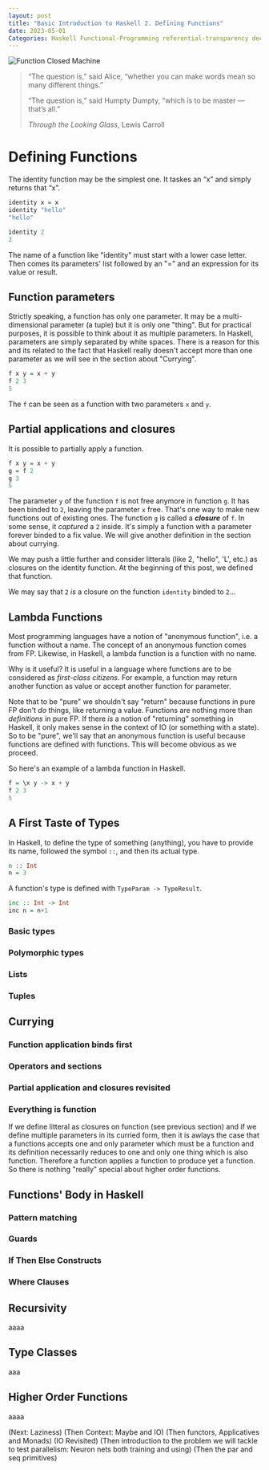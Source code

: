 ```yaml
---
layout: post
title: "Basic Introduction to Haskell 2. Defining Functions"
date: 2023-05-01
Categories: Haskell Functional-Programming referential-transparency declarative-language imperative-language pure-functional-language
---
```


![Function Closed Machine](https://bucephal.github.io/learn_Haskell/docs/assets/images/humpty_dumpty.jpg)

>“The question is,” said Alice, “whether you can make words mean so many different things.”
>
>“The question is,” said Humpty Dumpty, “which is to be master — that’s all.”
>
>_Through the Looking Glass_, Lewis Carroll

# Defining Functions

The identity function may be the simplest one. It taskes an “x” and simply returns that “x”.

```haskell
identity x = x
identity "hello"
"hello"

identity 2
2
```

The name of a function like "identity" must start with a lower case letter. Then comes its parameters' list followed by an "=" and an expression for its value or result. 

## Function parameters

Strictly speaking, a function has only one parameter. It may be a multi-dimensional parameter (a tuple) but it is only one "thing". But for practical purposes, it is possible to think about it as multiple parameters. In Haskell, parameters are simply separated by white spaces. There is a reason for this and its related to the fact that Haskell really doesn't accept more than one parameter as we will see in the section about "Currying".

```Haskell
f x y = x + y
f 2 3
5
```

The ```f``` can be seen as a function with two parameters ```x``` and ```y```.

## Partial applications and closures

It is possible to partially apply a function.

```Haskell
f x y = x + y
g = f 2
g 3
5
```
The parameter ```y``` of the function ```f``` is not free anymore in function ```g```. It has been binded to ```2```, leaving the parameter ```x``` free. That's one way to make new functions out of existing ones. The function ```g``` is called a **_closure_** of ```f```. In some sense, it _captured_ a ```2``` inside. It's simply a function with a parameter forever binded to a fix value. We will give another definition in the section about currying.

We may push a little further and consider litterals (like 2, "hello", 'L', etc.) as closures on the identity function. At the beginning of this post, we defined that function.

We may say that ```2``` _is_ a closure on the function ```identity``` binded to ```2```...

## Lambda Functions

Most programming languages have a notion of "anonymous function", i.e. a function without a name. The concept of an anonymous function comes from FP. Likewise, in Haskell, a lambda function is a function with no name.

Why is it useful? It is useful in a language where functions are to be considered as _first-class citizens_. For example, a function may return another function as value or accept another function for parameter. 

Note that to be "pure" we shouldn't say "return" because functions in pure FP don't _do_ things, like returning a value. Functions are nothing more than _definitions_ in pure FP. If there _is_ a notion of "returning" something in Haskell, it only makes sense in the context of IO (or something with a state). So to be "pure", we'll say that an anonymous function is useful because functions are defined with functions. This will become obvious as we proceed.

So here's an example of a lambda function in Haskell. 

```Haskell
f = \x y -> x + y
f 2 3
5
```

## A First Taste of Types

In Haskell, to define the type of something (anything), you have to provide its name, followed the symbol ```::```, and then its actual type.

```Haskell
n :: Int
n = 3
```

A function's type is defined with ```TypeParam -> TypeResult```.

```Haskell
inc :: Int -> Int
inc n = n+1
```

### Basic types

### Polymorphic types

### Lists

### Tuples

## Currying

### Function application binds first

### Operators and sections

### Partial application and closures revisited

### Everything is function

If we define litteral as closures on function (see previous section) and if we define multiple parameters in its curried form, then it is awlays the case that a functions accepts one and only parameter which must be a function and its definition necessarily reduces to one and only one thing which is also function. Therefore a function applies a function to produce yet a function. So there is nothing "really" special about higher order functions. 

## Functions' Body in Haskell

### Pattern matching
### Guards
### If Then Else Constructs
### Where Clauses

## Recursivity

aaaa

## Type Classes

aaa

## Higher Order Functions

aaaa

(Next: Laziness)
(Then Context: Maybe and IO)
(Then functors, Applicatives and Monads)
(IO Revisited)
(Then introduction to the problem we will tackle to test parallelism: Neuron nets both training and using)
(Then the par and seq primitives)
